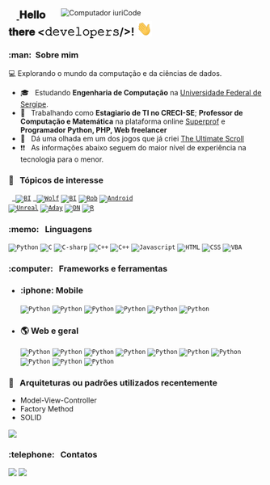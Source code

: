 <html>
<main>
    <section id="header">
        <div class="container-img">
            <a href="#"><img src="https://raw.githubusercontent.com/MicaelliMedeiros/micaellimedeiros/master/image/computer-illustration.png"
                min-width="400px" max-width="400px" width="400px" align="right" alt="Computador iuriCode">
        </div>
        <div class="content"  name="entry.2376">
            <p align="left">
            <h2><a id="user-content--𝐇𝐞𝐥𝐥𝐨-𝐭𝐡𝐞𝐫𝐞-𝐟𝐞𝐥𝐥𝐨𝐰-𝚍𝚎𝚟𝚎𝚕𝚘𝚙𝚎𝚛𝚜-" class="anchor"
                    aria-hidden="true" href="#-𝐇𝐞𝐥𝐥𝐨-𝐭𝐡𝐞𝐫𝐞-𝐟𝐞𝐥𝐥𝐨𝐰-𝚍𝚎𝚟𝚎𝚕𝚘𝚙𝚎𝚛𝚜-">
                    <svg class="octicon octicon-link" viewBox="0 0 16 16" version="1.1" width="16" height="16"
                        aria-hidden="true">
                    </svg>
                </a>
                <strong>𝐇𝐞𝐥𝐥𝐨 𝐭𝐡𝐞𝐫𝐞 &lt;𝚍𝚎𝚟𝚎𝚕𝚘𝚙𝚎𝚛𝚜/&gt;! </strong>
                <a href="#"><img src="https://github.com/ABSphreak/ABSphreak/raw/master/gifs/Hi.gif" width="30px"
                        style="max-width:100%;"></a>
            </h2>
            </p>
        </div>
    </section>
</main>

<main>
<section class="sec-body">
<p align="left">
  <div class="content"  name="entry.2366">
  <article class="article-txt">
  <h3> :man: &nbsp;Sobre mim </h3>
      
    
   💻 Explorando o mundo da computação e da ciências de dados.
  - 🎓 &nbsp; Estudando **Engenharia de Computação** na <a href="https://www.ufs.br">Universidade Federal de Sergipe</a>.
  - 💼 &nbsp; Trabalhando como **Estagiario de TI no CRECI-SE**; **Professor de Computação e Matemática** na plataforma online <a
      href="https://www.superprof.com.br/">Superprof</a> e **Programador Python, PHP, Web freelancer**
  - 👀 &nbsp; Dá uma olhada em um dos jogos que já criei <a href="https://99lab.itch.io/theultimatescroll"> The Ultimate Scroll </a>     
  - ❗❗ &nbsp; As informações abaixo seguem do maior nível de experiência na tecnologia para o menor.
    
  </article>
  </div>
</p>
</section>
</main>

<main>
<section class="sec-body">
  <div class="content" name="entry.2346">
  <h3> 🤔 &nbsp; Tópicos de interesse </h3>
    <div class="container-logos">
        <!-- Ciencia Dados -->
        <code> <a href="https://github.com/eduardo92005-debug/Cienc.Dados"> <img height="30" src="https://img.shields.io/badge/Data%20Science-blue?style=flat&logo=Power+BI&logoColor=white" style="borderRadius=9000px 30px;" alt="BI"/></a></code>
        <!-- Matematica -->
      <code><a href="https://github.com/eduardo92005-debug/Matematica"> <img height="30" src="https://img.shields.io/badge/Wolfram%20Alpha-wine?style=flat&logo=Wolfram&logoColor=FF3E00" alt="Wolf"/></a></code>
    <!-- Power BI-->
      <code><a href="#"><img height="30" src="https://img.shields.io/badge/Power%20BI-FFA500?style=flat&logo=Power+BI&logoColor=black" style="borderRadius=9000px 30px;" alt="BI"/></a></code>
    <!-- Robotica -->
      <code><a href="#"><img height="30" src="https://img.shields.io/badge/Robótica-9146FF?style=flat&logo=Instructables&logoColor=white" alt="Rob"/></a></code>
     <!-- Robotica -->
      <code><a href="https://github.com/eduardo92005-debug/Frontend-Cirurgia"><img height="30" src="https://img.shields.io/badge/-Mobile%20Dev.-171615?style=flat&logo=Android&color=262673" alt="Android"/></a></code>
        <br/>
    <div markdown=1>
     <code><a href="https://github.com/eduardo92005-debug/Games"><img height="30" src="https://img.shields.io/badge/Game%20Dev.-black?style=flat&logo=Unreal%20Engine&logoColor=white" alt="Unreal"/></a></code>
    <code><a href="#"><img height="30" src="https://img.shields.io/badge/-Hackaday-171615?style=flat&logo=Hackaday&color=262673" alt="Aday"/></a></code>
    <code><a href="https://github.com/eduardo92005-debug/Design-Patterns"><img height="30" src="https://img.shields.io/badge/-Design%20Patterns-171615?style=flat&logo=Designer%20News&color=262673" alt="DN"/></a></code>
    <code><a href="https://github.com/eduardo92005-debug/Cienc.Dados/tree/main/Econometria"><img height="30" src="https://img.shields.io/badge/-R-171615?style=flat&logo=R&logoColor=blue&color=white" alt="R"/></a></code>
        </div>
    </div>
  </div>
</section>
</main>

<main>
<section class = "sec-body">
  <div class="content" name="entry.2345">
    <h3> :memo: &nbsp; Linguagens </h3>
      <div class="container-logos">
        <code><img height="30" src="https://img.shields.io/badge/Python-14354C?style=flat&logo=python&logoColor=white" alt="Python"/></code>
        <code><img height="30" src="https://img.shields.io/badge/C-00599C?style=flat&logo=c&logoColor=white" alt="C"/></code>
        <code><img height="30" src="https://img.shields.io/badge/C%23-239120?style=flat&logo=c-sharp&logoColor=white" alt="C-sharp"/></code>
        <code><img height="30" src="https://img.shields.io/badge/C++-239120?style=flat&logo=c%2B%2B&logoColor=white" alt="C++"/></code>
        <code><img height="30" src="https://img.shields.io/badge/PHP-904CD8?style=flat&logo=php&logoColor=white" alt="C++"/></code>
        <code><img height="30" src="https://img.shields.io/badge/JavaScript-F7DF1E?style=flat&logo=javascript&logoColor=black" alt="Javascript"/></code>
        <code><img height="30" src="https://img.shields.io/badge/HTML5-E34F26?style=flat&logo=html5&logoColor=white" alt="HTML"/></code>
        <code><img height="30" src="https://img.shields.io/badge/CSS-E34F26?style=flat&logo=CSS3&logoColor=white" alt="CSS"/></code>
        <code><img height="30" src="https://img.shields.io/badge/VBA-239120?style=flat&logo=Microsoft+Excel&logoColor=white" alt="VBA"/></code>
      </div>    
  </div>
</main>

<main>
<section class="sec-body" name="entry.1223">
  <div class="content" name="entry.2334">
    <h3> :computer: &nbsp; Frameworks e ferramentas </h3>
    <ul>
        <h3>
            <li>:iphone: Mobile</li>
        </h3>
        <div class="container-logo">
          <code><img height="30" src="https://img.shields.io/badge/-React%20Native-171615?style=flat&logo=React&color=262673" alt="Python"/></code>
          <code><img height="30" src="https://img.shields.io/badge/-Flutter-171615?style=flat&logo=Flutter&color=262673" alt="Python"/></code>
          <code><img height="30" src="https://img.shields.io/badge/-Node.js-171615?style=flat&logo=Node.js&color=262673" alt="Python"/></code>
          <code><img height="30" src="https://img.shields.io/badge/-Expo-171615?style=flat&logo=Expo&color=262673" alt="Python"/></code>
          <code><img height="30" src="https://img.shields.io/badge/-Express-171615?style=flat&logo=Express&color=262673" alt="Python"/></code>
          <code><img height="30" src="https://img.shields.io/badge/-Android%20Studio-171615?style=flat&logo=Android%20Studio&color=262673" alt="Python"/></code>
        </div>
    </ul>
  </div>
  
  <div class="content" name="entry.2335">
    <ul>
        <h3>
            <li> 🌎 Web e geral </li>
        </h3>
        <div class="container-logo">
          <code><img height="30" src="https://img.shields.io/badge/-React-CC342D?style=flat&logo=React&color=262673" alt="Python"/></code>
          <code><img height="30" src="https://img.shields.io/badge/-Django-171615?style=flat&logo=Django&color=262673&logoColor=darkgreen" alt="Python"/></code>
          <code><img height="30" src="https://img.shields.io/badge/-Bootstrap-171615?style=flat&logo=Bootstrap&color=262673&logoColor=563d7c" alt="Python"/></code>
          <code><img height="30" src="https://img.shields.io/badge/-JQuery-171615?style=flat&logo=JQuery&color=262673&logoColor=blue" alt="Python"/></code>
          <code><img height="30" src="https://img.shields.io/badge/-Symfony-171615?style=flat&logo=Symfony&color=262673" alt="Python"/></code>
          <code><img height="30" src="https://img.shields.io/badge/-Vue.js-171615?style=flat&logo=Vue.js&color=262673" alt="Python"/></code>
            <code><img height="30" src="https://img.shields.io/badge/-Svelte-171615?logo=svelte&style=flat&color=262673&logoColor=orange" alt="Python"/></code>
          <code><img height="30" src="https://img.shields.io/badge/-Unittest-171615?style=flat&color=262673" alt="Python"/></code>
          <code><img height="30" src="https://img.shields.io/badge/-VSCode-171615?style=flat&logo=Visual+Studio+Code&logoColor=blue&color=262673" alt="Python"/></code>
          <code><img height="30" src="https://img.shields.io/badge/-Linux-171615?style=flat&logo=Linux&logoColor=black&color=262673" alt="Python"/></code>
        </div>
    </ul>
  </div>
</section>
</main>
  
<main>
<section class="sec-body">
  <div class="content">
  <h3> 🎨 &nbsp; Arquiteturas ou padrões utilizados recentemente </h3>
    <ul>
      <li> Model-View-Controller </li>
      <li> Factory Method </li>
      <li> SOLID </li>
    </ul>
  </div>
</section>
</main>

<main>
<section class="footer">
  <div class="content" name="entry.2301">
    <img align='center'
        src="https://github-readme-stats.vercel.app/api?username=eduardo92005-debug&show_icons=true&title_color=783c00&text_color=af552e&icon_color=783c00&bg_color=blue&cache_seconds=2300">
    <p align="left">
     <div class="content" name="entry.2300">
      <h3> :telephone: &nbsp; Contatos</h3>
      </p>
      <p align="left">
          <a address="mailto:eduardo92005@gmail.com" alt="Gmail">
              <img height=30
                  src="https://img.shields.io/badge/-Gmail-FF0000?style=flat&labelColor=FF0000&logo=gmail&logoColor=white&link=eduardo92005@gmail.com" /></a>
         <a href="https://www.linkedin.com/in/carlos-eduardo-silva-4a5b59204/" alt="Linkedin">
  <img height=30 src="https://img.shields.io/badge/-Linkedin-0e76a8?style=flat&logo=Linkedin&logoColor=white&link=https://www.linkedin.com/in/carlos-eduardo-silva-4a5b59204/" />
      </p>
    </div>
  </div>
  </section>
</main>

</html>
